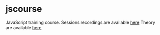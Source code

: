 # jscourse
JavaScript training course.
Sessions recordings are available [here](https://drive.google.com/open?id=0B70WcViI1aNKMG1WMkVudEtOUjQ)
Theory are available [here](https://drive.google.com/open?id=1y33l-YAtyVsJk1ABJAhKYP04afiRBPJboZQBtBV3H9I)
